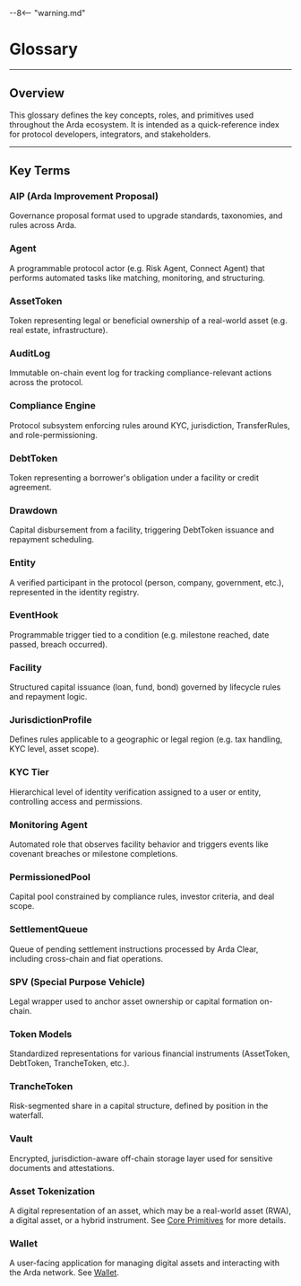 --8<-- "warning.md"

# Glossary

---

## Overview

This glossary defines the key concepts, roles, and primitives used throughout the Arda ecosystem. It is intended as a quick-reference index for protocol developers, integrators, and stakeholders.

---

## Key Terms

### **AIP (Arda Improvement Proposal)**

Governance proposal format used to upgrade standards, taxonomies, and rules across Arda.

### **Agent**

A programmable protocol actor (e.g. Risk Agent, Connect Agent) that performs automated tasks like matching, monitoring, and structuring.

### **AssetToken**

Token representing legal or beneficial ownership of a real-world asset (e.g. real estate, infrastructure).

### **AuditLog**

Immutable on-chain event log for tracking compliance-relevant actions across the protocol.

### **Compliance Engine**

Protocol subsystem enforcing rules around KYC, jurisdiction, TransferRules, and role-permissioning.

### **DebtToken**

Token representing a borrower's obligation under a facility or credit agreement.

### **Drawdown**

Capital disbursement from a facility, triggering DebtToken issuance and repayment scheduling.

### **Entity**

A verified participant in the protocol (person, company, government, etc.), represented in the identity registry.

### **EventHook**

Programmable trigger tied to a condition (e.g. milestone reached, date passed, breach occurred).

### **Facility**

Structured capital issuance (loan, fund, bond) governed by lifecycle rules and repayment logic.

### **JurisdictionProfile**

Defines rules applicable to a geographic or legal region (e.g. tax handling, KYC level, asset scope).

### **KYC Tier**

Hierarchical level of identity verification assigned to a user or entity, controlling access and permissions.

### **Monitoring Agent**

Automated role that observes facility behavior and triggers events like covenant breaches or milestone completions.

### **PermissionedPool**

Capital pool constrained by compliance rules, investor criteria, and deal scope.

### **SettlementQueue**

Queue of pending settlement instructions processed by Arda Clear, including cross-chain and fiat operations.

### **SPV (Special Purpose Vehicle)**

Legal wrapper used to anchor asset ownership or capital formation on-chain.

### **Token Models**

Standardized representations for various financial instruments (AssetToken, DebtToken, TrancheToken, etc.).

### **TrancheToken**

Risk-segmented share in a capital structure, defined by position in the waterfall.

### **Vault**

Encrypted, jurisdiction-aware off-chain storage layer used for sensitive documents and attestations.

### **Asset Tokenization**

A digital representation of an asset, which may be a real-world asset (RWA), a digital asset, or a hybrid instrument. See [Core Primitives](../ardaos/core-primitives.md) for more details.

### **Wallet**

A user-facing application for managing digital assets and interacting with the Arda network. See [Wallet](../arda-core/wallet.md).
